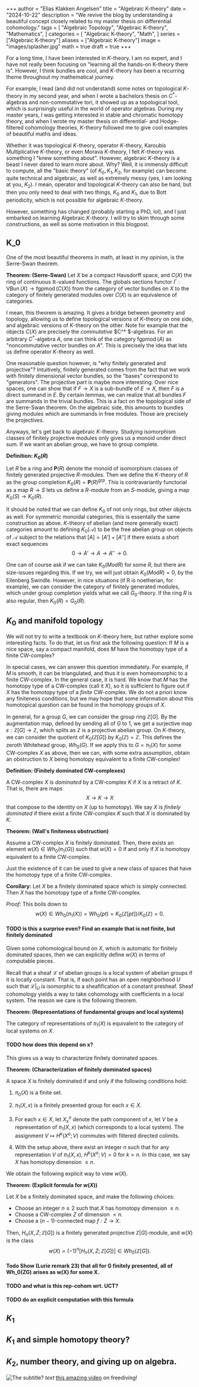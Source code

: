+++
author = "Elias Klakken Angelsen"
title = "Algebraic K-theory"
date = "2024-10-22"
description = "We revive the blog by understanding a beautiful concept closely related to my master thesis on differential cohomology."
tags = [
    "Algebraic Topology",
    "Algebraic K-theory",
    "Mathematics",
]
categories = [
    "Algebraic K-theory",
    "Math",
]
series = ["Algebraic K-theory"]
aliases = ["Algebraic K-theory"]
image = "images/splasher.jpg"
math = true
draft = true
+++

For a long time, I have been interested in $K$-theory. I am no expert, and I have not really been focusing on "learning all the hands-on K-theory there is". However, I think bundles are cool, and $K$-theory has been a recurring theme throughout my mathematical journey. 

For example, I read (and did not understand) some notes on topological $K$-theory in my second year, and when I wrote a bachelors thesis on $C^*$-algebras and non-commutative tori, it showed up as a topological tool, which is surprisingly useful in the world of operator algebras. During my master years, I was getting interested in stable and chromatic homotopy theory, and when I wrote my master thesis on differential- and Hodge-filtered cohomology theories, $K$-theory followed me to give cool examples of beautiful maths and ideas. 

Whether it was topological $K$-theory, operator $K$-theory, Karoubis Multiplicative $K$-theory, or even Morava $K$-theory, I felt $K$-theory was something I "knew something about". However, algebraic $K$-theory is a beast I never dared to learn more about. Why? Well, it is immensly difficult to compute, all the "basic theory" (of $K_0, K_1, K_2$, for example) can become quite technical and algebraic, as well as extremely messy (yes, I am looking at you, $K_2$). I mean, operator and topological $K$-theory can also be hard, but then you only need to deal with two things, $K_0$ and $K_1$, due to Bott periodicity, which is not possible for algebraic $K$-theory.

However, something has changed (probably starting a PhD, lol), and I just embarked on learning Algebraic $K$-theory.
I will try to skim through some constructions, as well as some motivation in this blogpost. 

## K_0

One of the most beautiful theorems in math, at least in my opinion, is the Serre-Swan theorem.

**Theorem: (Serre-Swan)**
Let $X$ be a compact Hausdorff space, and $C(X)$ the ring of continuous $\mathbb{R}$-valued functions.
The globals sections functor $\Gamma: \operatorname{VBun}(X) \to \operatorname{fgpmod}(C(X))$ from the category of vector bundles on $X$ to the category of finitely generated modules over $C(X)$ is an equivalence of categories.


I mean, this theorem is amazing. It gives a bridge between geometry and topology, allowing us to define topological versions of $K$-theory on one side, and algebraic versions of $K$-theory on the other. Note for example that the objects $C(X)$ are precisely the *commutative* $C^* $-algebras. For an arbitrary $C^*$-algebra $A$, one can think of the category $\operatorname{fgpmod}(A)$ as "noncommutative vector bundles on $A$". This is precisely the idea that lets us define operator $K$-theory as well.

One reasonable question however, is "why finitely generated and projective"?
Intuitively, finitely generated comes from the fact that we work with finitely dimensional vector bundles, so the "bases" correspond to "generators". The projective part is maybe more interesting. 
Over nice spaces, one can show that if $F \to X$ is a sub-bundle of $E \to X$, then $F$ is a direct summand in $E$. By certain lemmas, we can realize that all bundles $F$ are summands in the trivial bundles. This is a fact on the topological side of the Serre-Swan theorem. On the algebraic side, this amounts to bundles giving modules which are summands in free modules. Those are precisely the projectives.

Anyways, let's get back to algebraic $K$-theory. Studying isomorphism classes of finitely projective modules only gives us a monoid under direct sum. If we want an abelian group, we have to group complete.

**Definition: $K_0(R)$**

Let $R$ be a ring and $\mathbf{P}(R)$ denote the monoid of isomorphism classes of finitely generated projective $R$-modules.
Then we define the $K$-theory of $R$ as the group completion $K_0(R) = \mathbf{P}(R)^{grp}$.
This is contravariantly functorial as a map $R \to S$ lets us define a $R$-module from an $S$-module, giving a map $K_0(S) \to K_0(R)$.

It should be noted that we can define $K_0$ of not only rings, but other objects as well. 
For symmetric monoidal categories, this is essentally the same construction as above.
$K$-theory of abelian (and more generally exact) categories amount to defining $K_0(\mathcal{A})$ to be the free abelian group on objects of $\mathcal{A}$ subject to the relations that $[A] = [A']+[A'']$ if there exists a short exact sequences 
$$0 \to A' \to A \to A'' \to 0.$$

One can of course ask if we can take $K_0(Mod R)$ for some $R$, but there are size-issues regarding this. If we try, we will just obtain $K_0(Mod R) = 0$, by the Eilenberg Swindle. However, in nice situations (if R is noetherian, for example), we can consider the category of finitely generated modules, which under group completion yields what we call $G_0$-theory.
If the ring $R$ is also regular, then $K_0(R) = G_0(R)$.

## $K_0$ and manifold topology

We will not try to write a textbook on $K$-theory here, but rather explore some interesting facts. 
To do that, let us first ask the following question:
If $M$ is a nice space, say a compact manifold, does $M$ have the homotopy type of a finite CW-complex?

In special cases, we can answer this question immediately. For example, if $M$ is smooth, it can be triangulated, and thus it is even homeomorphic to a finite CW-complex. In the general case, it is hard. We know that $M$ has the homotopy type of a CW-complex (call it $X$), so it is sufficient to figure out if $X$ has the homotopy type of a *finite* CW-complex. 
We do not a priori know any finiteness conditions, but we may hope that some information about this homotopical question can be found in the homotopy groups of $X$. 

In general, for a group $G$, we can consider the group ring $\mathbb{Z}[G]$. By the augmentation map, defined by sending all of $G$ to $1$, we get a surjective map $\varepsilon: \mathbb{Z}[G] \to \mathbb{Z}$, which splits as $\mathbb{Z}$ is a projective abelian group. On $K$-theory, we can consider the quotient of $K_0(\mathbb{Z}[G])$ by $K_0(\mathbb{Z}) = \mathbb{Z}$. This defines the zeroth Whitehead group, $Wh_0(G)$.
If we apply this to $G = \pi_1(X)$ for some CW-complex $X$ as above, then we can, with some extra assumption, obtain an obstruction to $X$ being homotopy equivalent to a finite CW-complex!

**Definition: (Finitely dominated CW-complexes)**

A CW-complex $X$ is *dominated* by a CW-complex $K$ if $X$ is a retract of $K$.
That is, there are maps 
$$X \to K \to X$$ that compose to the identity on $X$ (up to homotopy).
We say $X$ is *finitely dominated* if there exist a finite CW-complex $K$ such that $X$ is dominated by $K$.

**Theorem: (Wall's finiteness obstruction)**

Assume a CW-complex $X$ is finitely dominated. Then, there exists an element $w(X) \in Wh_0(\pi_1(G))$ such that 
$w(X) = 0$ if and only if $X$ is homotopy equivalent to a finite CW-complex. 

Just the existence of it can be used to give a new class of spaces that have the homotopy type of a finite CW-complex.

**Corollary:**
Let $X$ be a finitely dominated space which is simply connected. Then $X$ has the homotopy type of a finite CW-complex.

*Proof:*
This boils down to
$$w(X) \in Wh_0(\pi_1(X)) = Wh_0(pt) = K_0(\mathbb{Z}[pt])/K_0(\mathbb{Z}) = 0.$$

#### TODO is this a surprise even? Find an example that is not finite, but finitely dominated

Given some cohomological bound on $X$, which is automatic for finitely dominated spaces, then we can explicitly define $w(X)$ in terms of computable pieces. 

Recall that a sheaf $\mathcal{L}$ of abelian groups is a local system of abelian groups if it is locally constant. That is, if each point has an open neighborhood $U$ such that $\mathcal{L}|_U$ is isomorphic to a sheafification of a constant presheaf. Sheaf cohomology yields a way to take cohomology with coefficients in a local system. 
The reason we care is the following theorem. 

**Theorem: (Representations of fundamental groups and local systems)**

The category of representations of $\pi_1(X)$ is equivalent to the category of local systems on $X$. 

#### TODO how does this depend on x?

This gives us a way to characterize finitely dominated spaces.

**Theorem: (Characterization of finitely dominated spaces)**

A space $X$ is finitely dominated if and only if the following conditions hold:

1. $\pi_0(X)$ is a finite set.

2. $\pi_1(X,x)$ is a finitely presented group for each $x \in X$. 

3. For each $x \in X$, let $X_x^o$ denote the path component of $x$, let $V$ be a representation of $\pi_1(X,x)$ (which corresponds to a local system). The assignment $V \mapsto H^k(X^o; V)$ commutes with filtered directed colimits.

4. With the setup above, there exist an integer $n$ such that for any representation $V$ of $\pi_1(X,x)$, $H^k(X^o; V) = 0$ for $k > n$.
In this case, we say $X$ has homotopy dimension $\leq n$. 


We obtain the following explicit way to view $w(X)$. 

**Theorem: (Explicit formula for $w(X)$)**

Let $X$ be a finitely dominated space, and make the following choices:
- Choose an integer $n \geq 2$ such that $X$ has homotopy dimension $\leq n$.
- Choose a CW-complex $Z$ of dimension $<n$.
- Choose a $(n-1)$-connected map $f: Z \to X$.

Then, $H_n(X,Z; \mathbb{Z}[G])$ is a finitely generated projective $\mathbb{Z}[G]$-module, and $w(X)$ is the class
$$w(X) = (-1)^n [H_n(X,Z; \mathbb{Z}[G])] \in Wh_0(\mathbb{Z}[G]).$$


#### Todo Show (Lurie remark 23) that all for G finitely presented, all of Wh_0(ZG) arises as w(X) for some X.

#### TODO and what is this rep-cohom wrt. UCT?

#### TODO do an explicit computation with this formula



## $K_1$

## $K_1$ and simple homotopy theory?

## $K_2$, number theory, and giving up on algebra.

![The subtitle?](images/splasher.jpg)
*text*
 [this amazing video](https://www.youtube.com/watch?v=OnvQggy3Ezw) on freediving! 


